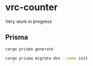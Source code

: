 # vrc-counter

Very work in progress

## Prisma

```sh
cargo prisma generate
```

```sh
cargo prisma migrate dev --name init
```
